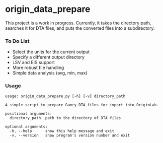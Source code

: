 # origin_data_prepare

This project is a work in progress. Currently, it takes the directory path, searches it for DTA files, and puts the converted files into a subdirectory.

### To Do List

- Select the units for the current output
- Specify a different output directory
- LSV and EIS support
- More robust file handling
- Simple data analysis (avg, min, max)

### Usage

```
usage: origin_data_prepare.py [-h] [-v] directory_path

A simple script to prepare Gamry DTA files for import into OriginLab.

positional arguments:
  directory_path  path to the directory of DTA files

optional arguments:
  -h, --help      show this help message and exit
  -v, --version   show program's version number and exit
```
